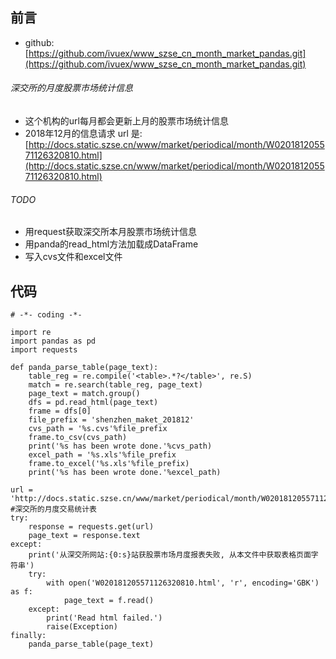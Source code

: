 ## 前言
 + github: [https://github.com/ivuex/www_szse_cn_month_market_pandas.git](https://github.com/ivuex/www_szse_cn_month_market_pandas.git)
###### 深交所的月度股票市场统计信息
 + 这个机构的url每月都会更新上月的股票市场统计信息
 + 2018年12月的信息请求 url 是: [http://docs.static.szse.cn/www/market/periodical/month/W020181205571126320810.html](http://docs.static.szse.cn/www/market/periodical/month/W020181205571126320810.html)
###### TODO
 + 用request获取深交所本月股票市场统计信息
 + 用panda的read_html方法加载成DataFrame
 + 写入cvs文件和excel文件
## 代码
```
# -*- coding -*-

import re
import pandas as pd
import requests

def panda_parse_table(page_text):
    table_reg = re.compile('<table>.*?</table>', re.S)
    match = re.search(table_reg, page_text)
    page_text = match.group()
    dfs = pd.read_html(page_text)
    frame = dfs[0]
    file_prefix = 'shenzhen_maket_201812'
    cvs_path = '%s.cvs'%file_prefix
    frame.to_csv(cvs_path)
    print('%s has been wrote done.'%cvs_path)
    excel_path = '%s.xls'%file_prefix
    frame.to_excel('%s.xls'%file_prefix)
    print('%s has been wrote done.'%excel_path)

url = 'http://docs.static.szse.cn/www/market/periodical/month/W020181205571126320810.html' #深交所的月度交易统计表
try:
    response = requests.get(url)
    page_text = response.text
except:
    print('从深交所网站:{0:s}站获股票市场月度报表失败, 从本文件中获取表格页面字符串')
    try:
        with open('W020181205571126320810.html', 'r', encoding='GBK') as f:
            page_text = f.read()
    except:
        print('Read html failed.')
        raise(Exception)
finally:
    panda_parse_table(page_text)
```